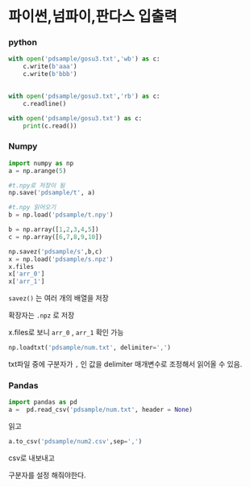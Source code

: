 # 파이썬,넘파이,판다스 입출력



### python



```python
with open('pdsample/gosu3.txt','wb') as c:
    c.write(b'aaa')
    c.write(b'bbb')
    
```



```python
with open('pdsample/gosu3.txt','rb') as c:
    c.readline()
```



```python
with open('pdsample/gosu3.txt') as c:
    print(c.read())
```



### Numpy



```python
import numpy as np
a = np.arange(5)

#t.npy로 저장이 됨
np.save('pdsample/t', a)

#t.npy 읽어오기
b = np.load('pdsample/t.npy')

```



```python
b = np.array([1,2,3,4,5])
c = np.array([6,7,8,9,10])

np.savez('pdsample/s',b,c)
x = np.load('pdsample/s.npz')
x.files
x['arr_0']
x['arr_1']
```



`savez()` 는 여러 개의 배열을 저장

확장자는 `.npz`  로 저장

x.files로 보니 `arr_0` , `arr_1` 확인 가능



```python
np.loadtxt('pdsample/num.txt', delimiter=',')
```



txt파일 중에 구분자가 `,` 인 값을 delimiter 매개변수로 조정해서 읽어올 수 있음.



### Pandas



```python
import pandas as pd
a =  pd.read_csv('pdsample/num.txt', header = None)

```



읽고



```python
a.to_csv('pdsample/num2.csv',sep=',')
```



csv로 내보내고

구분자를 설정 해줘야한다.



